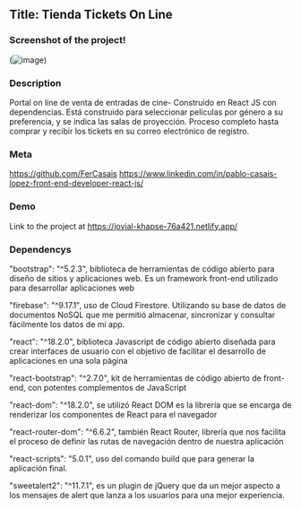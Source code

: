 ## Title: Tienda Tickets On Line 

### Screenshot of the project! 
(![image](https://user-images.githubusercontent.com/116609929/218588311-f0bd504c-e86b-4c7c-b01e-843161036b0a.png))

### Description
Portal on line de venta de entradas de cine- Construido en React JS con dependencias. Está construido para seleccionar peliculas por género a su preferencia, y se indica las salas de proyección. Proceso completo hasta comprar y recibir los tickets en su correo electrónico de registro. 

### Meta
https://github.com/FerCasais
https://www.linkedin.com/in/pablo-casais-lopez-front-end-developer-react-js/

### Demo
Link to the project at https://jovial-khapse-76a421.netlify.app/

### Dependencys
"bootstrap": "^5.2.3", biblioteca de herramientas de código abierto para diseño de sitios y aplicaciones web. Es un framework front-end utilizado para desarrollar aplicaciones web

"firebase": "^9.17.1", uso de Cloud Firestore. Utilizando su base de datos de documentos NoSQL que me permitió almacenar, sincronizar y consultar fácilmente los datos de mi app.

"react": "^18.2.0",  biblioteca Javascript de código abierto diseñada para crear interfaces de usuario con el objetivo de facilitar el desarrollo de aplicaciones en una sola página

"react-bootstrap": "^2.7.0",  kit de herramientas de código abierto de front-end, con potentes complementos de JavaScript

"react-dom": "^18.2.0", se utilizó React DOM es la librería que se encarga de renderizar los componentes de React para el navegador

"react-router-dom": "^6.6.2", también React Router, librería que nos facilita el proceso de definir las rutas de navegación dentro de nuestra aplicación

"react-scripts": "5.0.1", uso del comando build que para generar la aplicación final. 

"sweetalert2": "^11.7.1", es un plugin de jQuery que da un mejor aspecto a los mensajes de alert que lanza a los usuarios para una mejor experiencia.
    
